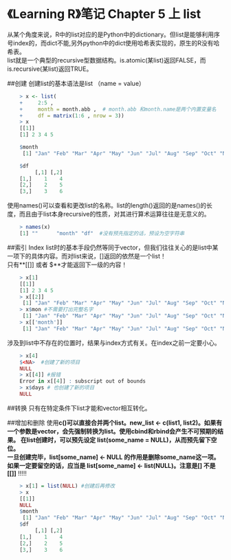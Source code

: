 # 《Learning R》笔记 Chapter 5 上 list

从某个角度来说，R中的list对应的是Python中的dictionary。但list是能够利用序号index的，而dict不能,另外python中的dict使用哈希表实现的，原生的R没有哈希表。  
list就是一个典型的recursive型数据结构。is.atomic(某list)返回FALSE，而is.recursive(某list)返回TRUE。

##创建
创建list的基本语法是list （name = value）
```r
    > x <- list(
    +     2:5 , 
    +     month = month.abb ,  # month.abb 和month.name是两个内置变量名
    +     df = matrix(1:6 , nrow = 3))
    > x
    [[1]]
    [1] 2 3 4 5

    $month
     [1] "Jan" "Feb" "Mar" "Apr" "May" "Jun" "Jul" "Aug" "Sep" "Oct" "Nov" "Dec"

    $df
         [,1] [,2]
    [1,]    1    4
    [2,]    2    5
    [3,]    3    6
```
使用names()可以查看和更改list的名称。list的length()返回的是names()的长度，而且由于list本身recursive的性质，对其进行算术运算往往是无意义的。
```r
    > names(x)
    [1] ""      "month" "df"  #没有预先指定的话，预设为空字符串
```
##索引
Index list时的基本手段仍然等同于vector，但我们往往关心的是list中某一项下的具体内容。而对list来说，[]返回的依然是一个list！  
只有**[[]] 或者 $**才能返回下一级的内容！
```r
    > x[1]
    [[1]]
    [1] 2 3 4 5
    > x[[2]]
     [1] "Jan" "Feb" "Mar" "Apr" "May" "Jun" "Jul" "Aug" "Sep" "Oct" "Nov" "Dec"
    > x$mon #不需要打出完整名字
     [1] "Jan" "Feb" "Mar" "Apr" "May" "Jun" "Jul" "Aug" "Sep" "Oct" "Nov" "Dec"
    > x[['month']]
     [1] "Jan" "Feb" "Mar" "Apr" "May" "Jun" "Jul" "Aug" "Sep" "Oct" "Nov" "Dec"
```
涉及到list中不存在的位置时，结果与index方式有关。在index之前一定要小心。  
```r
    > x[4]
    $<NA>  #创建了新的项目
    NULL
    > x[[4]] #报错
    Error in x[[4]] : subscript out of bounds
    > x$days # 也创建了新的项目
    NULL
```
##转换
只有在特定条件下list才能和vector相互转化。

##增加和删除
使用**c()**可以直接合并两个list。new_list <- c(list1, list2)。如果有一个参数是vector，会先强制转换为list。使用cbind和rbind会产生不可预期的结果。
在list创建时，可以预先设定 list(some_name = NULL)，从而预先留下空位。  
一旦创建完毕，list[some_name] <- NULL 的作用是删除some_name这一项。如果一定要留空的话，应当是 list[some_name] <-  list(NULL)。注意是**[] 不是 [[]]** !!!!!
```r
    > x[1] = list(NULL) #创建后再修改
    > x
    [[1]]
    NULL
    $month
     [1] "Jan" "Feb" "Mar" "Apr" "May" "Jun" "Jul" "Aug" "Sep" "Oct" "Nov" "Dec"
    $df
         [,1] [,2]
    [1,]    1    4
    [2,]    2    5
    [3,]    3    6
```
